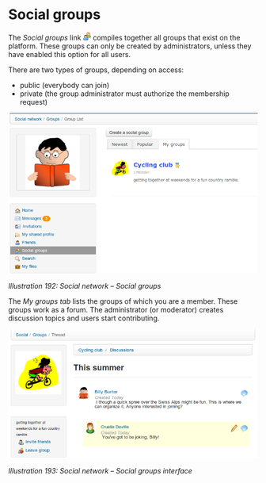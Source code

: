 # Social groups

The _Social groups_ link ![](../../.gitbook/assets/graphics341.png) compiles together all groups that exist on the platform. These groups can only be created by administrators, unless they have enabled this option for all users.

There are two types of groups, depending on access:

* public \(everybody can join\)
* private \(the group administrator must authorize the membership request\)

![](../../.gitbook/assets/images260.png)

_Illustration 192: Social network – Social groups_

The _My groups tab_ lists the groups of which you are a member. These groups work as a forum. The administrator \(or moderator\) creates discussion topics and users start contributing.

![](../../.gitbook/assets/images261.png)

_Illustration 193: Social network – Social groups interface_

